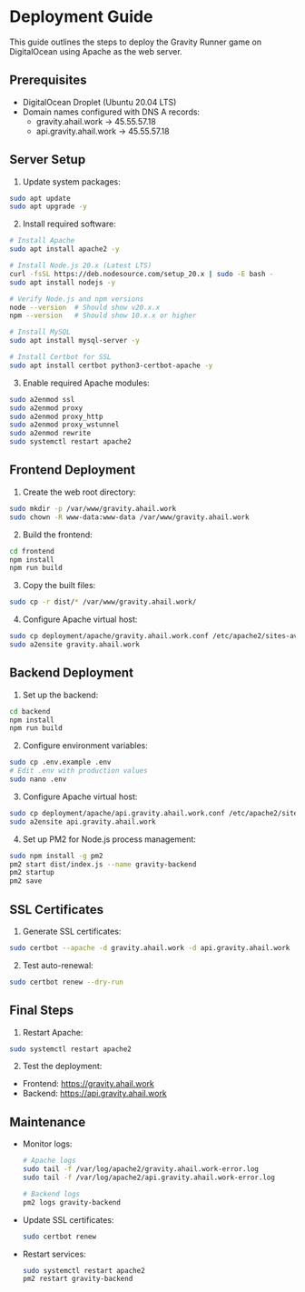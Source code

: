 # Deployment Guide

This guide outlines the steps to deploy the Gravity Runner game on DigitalOcean using Apache as the web server.

## Prerequisites

- DigitalOcean Droplet (Ubuntu 20.04 LTS)
- Domain names configured with DNS A records:
  - gravity.ahail.work -> 45.55.57.18
  - api.gravity.ahail.work -> 45.55.57.18

## Server Setup

1. Update system packages:
```bash
sudo apt update
sudo apt upgrade -y
```

2. Install required software:
```bash
# Install Apache
sudo apt install apache2 -y

# Install Node.js 20.x (Latest LTS)
curl -fsSL https://deb.nodesource.com/setup_20.x | sudo -E bash -
sudo apt install nodejs -y

# Verify Node.js and npm versions
node --version  # Should show v20.x.x
npm --version   # Should show 10.x.x or higher

# Install MySQL
sudo apt install mysql-server -y

# Install Certbot for SSL
sudo apt install certbot python3-certbot-apache -y
```

3. Enable required Apache modules:
```bash
sudo a2enmod ssl
sudo a2enmod proxy
sudo a2enmod proxy_http
sudo a2enmod proxy_wstunnel
sudo a2enmod rewrite
sudo systemctl restart apache2
```

## Frontend Deployment

1. Create the web root directory:
```bash
sudo mkdir -p /var/www/gravity.ahail.work
sudo chown -R www-data:www-data /var/www/gravity.ahail.work
```

2. Build the frontend:
```bash
cd frontend
npm install
npm run build
```

3. Copy the built files:
```bash
sudo cp -r dist/* /var/www/gravity.ahail.work/
```

4. Configure Apache virtual host:
```bash
sudo cp deployment/apache/gravity.ahail.work.conf /etc/apache2/sites-available/
sudo a2ensite gravity.ahail.work
```

## Backend Deployment

1. Set up the backend:
```bash
cd backend
npm install
npm run build
```

2. Configure environment variables:
```bash
sudo cp .env.example .env
# Edit .env with production values
sudo nano .env
```

3. Configure Apache virtual host:
```bash
sudo cp deployment/apache/api.gravity.ahail.work.conf /etc/apache2/sites-available/
sudo a2ensite api.gravity.ahail.work
```

4. Set up PM2 for Node.js process management:
```bash
sudo npm install -g pm2
pm2 start dist/index.js --name gravity-backend
pm2 startup
pm2 save
```

## SSL Certificates

1. Generate SSL certificates:
```bash
sudo certbot --apache -d gravity.ahail.work -d api.gravity.ahail.work
```

2. Test auto-renewal:
```bash
sudo certbot renew --dry-run
```

## Final Steps

1. Restart Apache:
```bash
sudo systemctl restart apache2
```

2. Test the deployment:
- Frontend: https://gravity.ahail.work
- Backend: https://api.gravity.ahail.work

## Maintenance

- Monitor logs:
  ```bash
  # Apache logs
  sudo tail -f /var/log/apache2/gravity.ahail.work-error.log
  sudo tail -f /var/log/apache2/api.gravity.ahail.work-error.log
  
  # Backend logs
  pm2 logs gravity-backend
  ```

- Update SSL certificates:
  ```bash
  sudo certbot renew
  ```

- Restart services:
  ```bash
  sudo systemctl restart apache2
  pm2 restart gravity-backend
  ``` 